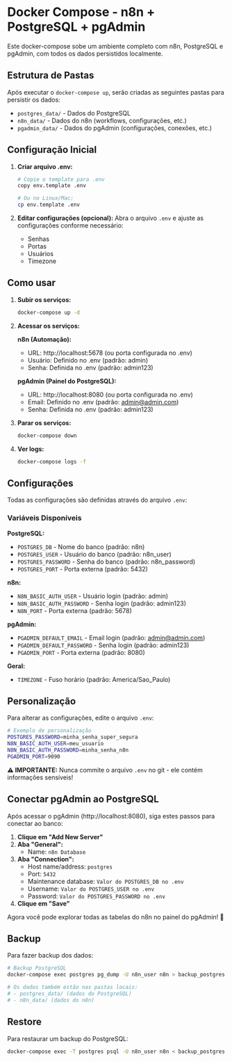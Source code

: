# Docker Compose - n8n + PostgreSQL + pgAdmin

Este docker-compose sobe um ambiente completo com n8n, PostgreSQL e pgAdmin, com todos os dados persistidos localmente.

## Estrutura de Pastas

Após executar o `docker-compose up`, serão criadas as seguintes pastas para persistir os dados:

- `postgres_data/` - Dados do PostgreSQL
- `n8n_data/` - Dados do n8n (workflows, configurações, etc.)
- `pgadmin_data/` - Dados do pgAdmin (configurações, conexões, etc.)

## Configuração Inicial

1. **Criar arquivo .env:**
   ```bash
   # Copie o template para .env
   copy env.template .env
   
   # Ou no Linux/Mac:
   cp env.template .env
   ```

2. **Editar configurações (opcional):**
   Abra o arquivo `.env` e ajuste as configurações conforme necessário:
   - Senhas
   - Portas
   - Usuários
   - Timezone

## Como usar

1. **Subir os serviços:**
   ```bash
   docker-compose up -d
   ```

2. **Acessar os serviços:**
   
   **n8n (Automação):**
   - URL: http://localhost:5678 (ou porta configurada no .env)
   - Usuário: Definido no .env (padrão: admin)
   - Senha: Definida no .env (padrão: admin123)
   
   **pgAdmin (Painel do PostgreSQL):**
   - URL: http://localhost:8080 (ou porta configurada no .env)
   - Email: Definido no .env (padrão: admin@admin.com)
   - Senha: Definida no .env (padrão: admin123)

3. **Parar os serviços:**
   ```bash
   docker-compose down
   ```

4. **Ver logs:**
   ```bash
   docker-compose logs -f
   ```

## Configurações

Todas as configurações são definidas através do arquivo `.env`:

### Variáveis Disponíveis

**PostgreSQL:**
- `POSTGRES_DB` - Nome do banco (padrão: n8n)
- `POSTGRES_USER` - Usuário do banco (padrão: n8n_user)  
- `POSTGRES_PASSWORD` - Senha do banco (padrão: n8n_password)
- `POSTGRES_PORT` - Porta externa (padrão: 5432)

**n8n:**
- `N8N_BASIC_AUTH_USER` - Usuário login (padrão: admin)
- `N8N_BASIC_AUTH_PASSWORD` - Senha login (padrão: admin123)
- `N8N_PORT` - Porta externa (padrão: 5678)

**pgAdmin:**
- `PGADMIN_DEFAULT_EMAIL` - Email login (padrão: admin@admin.com)
- `PGADMIN_DEFAULT_PASSWORD` - Senha login (padrão: admin123)  
- `PGADMIN_PORT` - Porta externa (padrão: 8080)

**Geral:**
- `TIMEZONE` - Fuso horário (padrão: America/Sao_Paulo)

## Personalização

Para alterar as configurações, edite o arquivo `.env`:

```bash
# Exemplo de personalização
POSTGRES_PASSWORD=minha_senha_super_segura
N8N_BASIC_AUTH_USER=meu_usuario
N8N_BASIC_AUTH_PASSWORD=minha_senha_n8n
PGADMIN_PORT=9090
```

**⚠️ IMPORTANTE:** Nunca commite o arquivo `.env` no git - ele contém informações sensíveis!

## Conectar pgAdmin ao PostgreSQL

Após acessar o pgAdmin (http://localhost:8080), siga estes passos para conectar ao banco:

1. **Clique em "Add New Server"**
2. **Aba "General":**
   - Name: `n8n Database`
3. **Aba "Connection":**
   - Host name/address: `postgres`
   - Port: `5432`
   - Maintenance database: `Valor do POSTGRES_DB no .env`
   - Username: `Valor do POSTGRES_USER no .env`
   - Password: `Valor do POSTGRES_PASSWORD no .env`
4. **Clique em "Save"**

Agora você pode explorar todas as tabelas do n8n no painel do pgAdmin! 🎉

## Backup

Para fazer backup dos dados:

```bash
# Backup PostgreSQL
docker-compose exec postgres pg_dump -U n8n_user n8n > backup_postgres.sql

# Os dados também estão nas pastas locais:
# - postgres_data/ (dados do PostgreSQL)
# - n8n_data/ (dados do n8n)
```

## Restore

Para restaurar um backup do PostgreSQL:

```bash
docker-compose exec -T postgres psql -U n8n_user n8n < backup_postgres.sql
```
